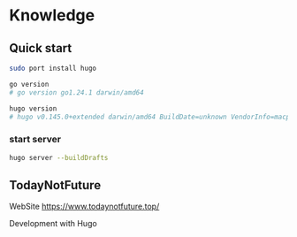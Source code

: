 # Knowledge

## Quick start

```sh
sudo port install hugo

go version
# go version go1.24.1 darwin/amd64

hugo version
# hugo v0.145.0+extended darwin/amd64 BuildDate=unknown VendorInfo=macports
```

### start server

```sh
hugo server --buildDrafts
```

## TodayNotFuture

WebSite <https://www.todaynotfuture.top/>

Development with Hugo
